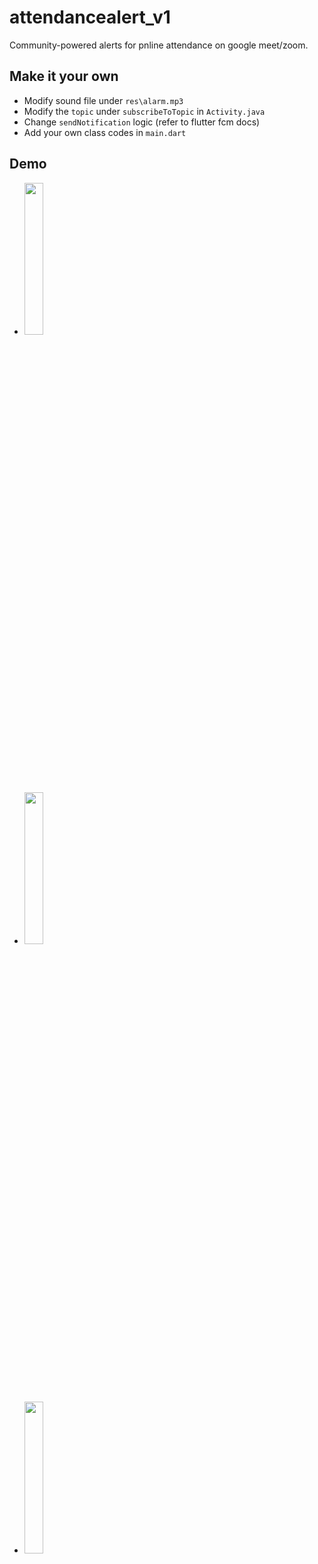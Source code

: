 # attendancealert_v1

Community-powered alerts for pnline attendance on google meet/zoom.

## Make it your own

* Modify sound file under `res\alarm.mp3`
* Modify the `topic` under `subscribeToTopic` in `Activity.java`
* Change `sendNotification` logic (refer to flutter fcm docs)
* Add your own class codes in `main.dart`

## Demo

* <img src="https://i.imgur.com/xdhzOTb.png" width="25%">
* <img src="https://i.imgur.com/r27ddST.png" width="25%">
* <img src="https://i.imgur.com/HsiDb4A.png" width="25%">

